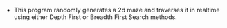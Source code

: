 - This program randomly generates a 2d maze and traverses it in realtime using either Depth First or Breadth First Search methods.
